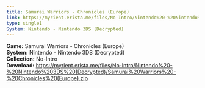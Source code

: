 ```yaml
---
title: Samurai Warriors - Chronicles (Europe)
link: https://myrient.erista.me/files/No-Intro/Nintendo%20-%20Nintendo%203DS%20(Decrypted)/Samurai%20Warriors%20-%20Chronicles%20(Europe).zip
type: single1
System: Nintendo - Nintendo 3DS (Decrypted)
---
```

<b>Game:</b> Samurai Warriors - Chronicles (Europe)<br>
<b>System:</b> Nintendo - Nintendo 3DS (Decrypted)<br>
<b>Collection:</b> No-Intro<br>
<b>Download:</b> https://myrient.erista.me/files/No-Intro/Nintendo%20-%20Nintendo%203DS%20(Decrypted)/Samurai%20Warriors%20-%20Chronicles%20(Europe).zip